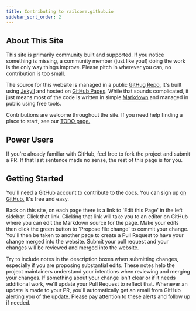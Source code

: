 ```yaml
---
title: Contributing to railcore.github.io
sidebar_sort_order: 2
---
```


## About This Site

This site is primarily community built and supported. If you notice something is missing, a community member (just like you!) doing the work is the only way things improve. Please pitch in wherever you can, no contribution is too small.

The source for this website is managed in a public [GitHug Repo.](https://github.com/railcore/railcore.github.io)  It's built using [Jekyll](https://jekyllrb.com) and hosted on [GitHub Pages](https://pages.github.com). While that sounds complicated, it just means most of the code is written in simple [Markdown](https://www.markdownguide.org/cheat-sheet/) and managed in public using free tools.

Contributions are welcome throughout the site. If you need help finding a place to start, see our [TODO page.](/contributing/todo.html)

## Power Users

If you're already familiar with GitHub, feel free to fork the project and submit a PR.  If that last sentence made no sense, the rest of this page is for you.


## Getting Started

You'll need a GitHub account to contribute to the docs.  You can sign up [on GitHub.](https://github.com/)  It's free and easy.

Back on this site, on each page there is a link to 'Edit this Page' in the left sidebar.  Click that link. Clicking that link will take you to an editor on GitHub where you can edit the Markdown source for the page.  Make your edits then click the green button to 'Propose file change' to commit your change. You'll then be taken to another page to create a Pull Request to have your change merged into the website.  Submit your pull request and your changes will be reviewed and merged into the website.

Try to include notes in the description boxes when submitting changes, especially if you are proposing substantial edits. These notes help the project maintainers understand your intentions when reviewing and merging your changes. If something about your change isn't clear or if it needs additional work, we'll update your Pull Request to reflect that. Whenever an update is made to your PR, you'll automatically get an email from GitHub alerting you of the update. Please pay attention to these alerts and follow up if needed.
